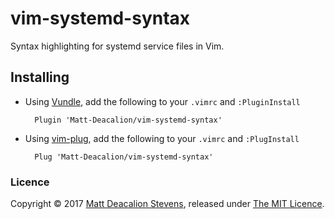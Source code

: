 vim-systemd-syntax
==================

Syntax highlighting for systemd service files in Vim.


Installing
----------

* Using [Vundle](https://github.com/VundleVim/Vundle.vim), add the following to your `.vimrc` and
  `:PluginInstall`

        Plugin 'Matt-Deacalion/vim-systemd-syntax'
* Using [vim-plug](https://github.com/junegunn/vim-plug), add the following to your `.vimrc` and
  `:PlugInstall`

        Plug 'Matt-Deacalion/vim-systemd-syntax'


### Licence
Copyright © 2017 [Matt Deacalion Stevens](http://dirtymonkey.co.uk), released under
[The MIT Licence](http://deacalion.mit-license.org/).
